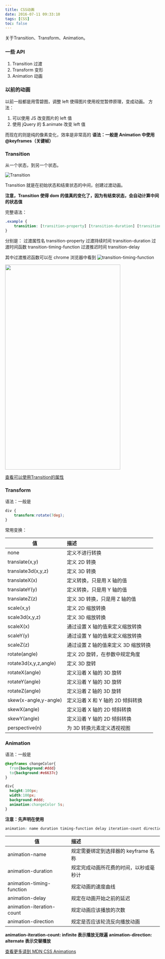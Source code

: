 ```yaml
---
title: CSS动画
date: 2016-07-11 09:33:10
tags: [CSS]
toc: false
---
```


关于Transition、Transform、Animation。

<!--more-->

### 一些 API
1. Transition 过渡
2. Transform 变形
3. Animation 动画

### 以前的动画
以前一般都是用雪碧图，调整 left 使得图片使用视觉暂停原理，变成动画。
方法：
1. 可以使用 JS 改变图片的 left 值
2. 使用 jQuery 的 $.animate 改变 left 值

而现在的则是纯的像素变化，效率是非常高的
**语法：一般是 Animation 中使用 @keyframes（关键帧）**

### Transition
从一个状态，到另一个状态。

![Transition](http://o768r1c9k.bkt.clouddn.com/Transition.png)

Transition 就是在初始状态和结束状态的中间，创建过渡动画。

**注意，Transition 使得 dom 的值真的变化了，因为有结束状态，会自动计算中间的状态值**

完整语法：
```css
.example {
    transition: [transition-property] [transition-duration] [transition-timing-function] [transition-delay];
}
```

分别是：
过渡属性名 transition-property
过渡持续时间 transition-duration
过渡时间函数 transition-timing-function
过渡推迟时间 transition-delay

其中过渡推迟函数可以在 chrome 浏览器中看到
![transition-timing-function](http://o768r1c9k.bkt.clouddn.com/transition-timing-function.png)

<img src="http://o768r1c9k.bkt.clouddn.com/transition-timing-function2.png" width=375px height=667px>

[查看可以使用Transition的属性](https://developer.mozilla.org/en-US/docs/Web/CSS/CSS_animated_properties)

### Transform

语法：一般是

```css
div {
    transform:rotate(7deg);
}
```

常用变换：

| 值 |         描述          |
|-----|:----------------------|
|none  |  定义不进行转换|
|translate(x,y)  |  定义 2D 转换|
|translate3d(x,y,z) |   定义 3D 转换|
|translateX(x)  |  定义转换，只是用 X 轴的值|
|translateY(y) |   定义转换，只是用 Y 轴的值|
|translateZ(z) |   定义 3D 转换，只是用 Z 轴的值|
|scale(x,y)  |  定义 2D 缩放转换|
|scale3d(x,y,z)  |  定义 3D 缩放转换|
|scaleX(x) |   通过设置 X 轴的值来定义缩放转换|
|scaleY(y) |   通过设置 Y 轴的值来定义缩放转换|
|scaleZ(z) |   通过设置 Z 轴的值来定义 3D 缩放转换|
|rotate(angle)  |  定义 2D 旋转，在参数中规定角度|
|rotate3d(x,y,z,angle)  |  定义 3D 旋转|
|rotateX(angle)  |  定义沿着 X 轴的 3D 旋转|
|rotateY(angle) |   定义沿着 Y 轴的 3D 旋转|
|rotateZ(angle)  |  定义沿着 Z 轴的 3D 旋转|
|skew(x-angle,y-angle)  |  定义沿着 X 和 Y 轴的 2D 倾斜转换|
|skewX(angle)  |  定义沿着 X 轴的 2D 倾斜转换|
|skewY(angle)  |  定义沿着 Y 轴的 2D 倾斜转换|
|perspective(n)  |  为 3D 转换元素定义透视视图|


### Animation

语法：一般是

```css
@keyframes changeColor{
  from{background:#ddd}
  to{background:#e6637c}
}

div{
  height:100px;
  width:100px;
  background:#ddd;
  animation:changeColor 5s;
}
```

**注意：先声明在使用**
```css
animation: name duration timing-function delay iteration-count direction;
```


| 值 |         描述          |
|-----|:----------------------|
|animation-name            |  规定需要绑定到选择器的 keyframe 名称|
|animation-duration         | 规定完成动画所花费的时间，以秒或毫秒计|
|animation-timing-function  | 规定动画的速度曲线|
|animation-delay            | 规定在动画开始之前的延迟|
|animation-iteration-count  | 规定动画应该播放的次数|
|animation-direction        | 规定是否应该轮流反向播放动画|

**animation-iteration-count: infinite 表示播放无限遍**
**animation-direction: alternate 表示交替播放**

[查看更多请到 MDN CSS Animations](https://developer.mozilla.org/zh-CN/docs/Web/CSS/CSS_Animations)























